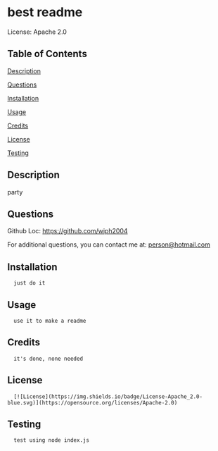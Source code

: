# best readme

  License: Apache 2.0
      
  ## Table of Contents

  [Description](#description)

  [Questions](#questions)

  [Installation](#installation)

  [Usage](#usage)

  [Credits](#credits)

  [License](#license)

  [Testing](#testing)



  ## Description
  
  party    
  
  ## Questions

  Github Loc: https://github.com/wiph2004

  For additional questions, you can contact me at: person@hotmail.com

  ## Installation 

      just do it
      
  ## Usage 
  
      use it to make a readme
      
  ## Credits 

      it's done, none needed
      
  ## License 

      [![License](https://img.shields.io/badge/License-Apache_2.0-blue.svg)](https://opensource.org/licenses/Apache-2.0)
      
  ## Testing 

      test using node index.js